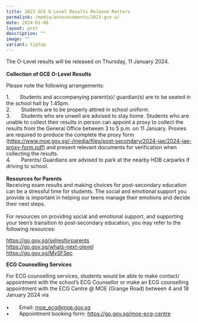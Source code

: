 ```yaml
---
title: 2023 GCE O Level Results Release Matters
permalink: /media/announcements/2023-gce-o/
date: 2024-01-08
layout: post
description: ""
image: ""
variant: tiptap
---
```

<p>The O-Level results will be released on Thursday, 11 January 2024.<br><br><strong>Collection of GCE O-Level Results</strong></p><p>Please note the following arrangements:</p><p>1.&nbsp;&nbsp;&nbsp;&nbsp;&nbsp;&nbsp; Students and accompanying parent(s)/ guardian(s) are to be seated in the school hall by 1.45pm.<br>2.&nbsp;&nbsp;&nbsp;&nbsp;&nbsp;&nbsp; Students are to be properly attired in school uniform.<br>3.&nbsp;&nbsp;&nbsp;&nbsp;&nbsp;&nbsp; Students who are unwell are advised to stay home. Students who are unable to collect their results in person can appoint a proxy to collect the results from the General Office between <a rel="noopener noreferrer nofollow" target="_blank">3 to 5 p.m. </a>on 11 January. Proxies are required to produce the complete the proxy form (<a href="https://www.moe.gov.sg/-/media/files/post-secondary/2024-jae/2024-jae-proxy-form.pdf" rel="noopener noreferrer nofollow" target="_blank">https://www.moe.gov.sg/-/media/files/post-secondary/2024-jae/2024-jae-proxy-form.pdf</a>)&nbsp;and present relevant documents for verification when collecting the results.<br>4.&nbsp;&nbsp;&nbsp;&nbsp;&nbsp;&nbsp; Parents/ Guardians are advised to park at the nearby HDB carparks if driving to school.<br><br><strong>Resources for Parents</strong><br>Receiving exam results and making choices for post-secondary education can be a stressful time for students. The social and emotional support you provide is important in helping our teens manage their emotions and decide their next steps.<br><br>For resources on providing social and emotional support, and supporting your teen’s transition to post-secondary education, you may refer to the following resources:</p><p><a href="https://www.moe.gov.sg/education-in-sg/our-programmes/social-and-emotional-learning/sel-resources-for-parents" rel="noopener noreferrer nofollow" target="_blank">https://go.gov.sg/selresforparents</a><br><a href="https://go.gov.sg/whats-next-olevel" rel="noopener noreferrer nofollow" target="_blank">https://go.gov.sg/whats-next-olevel</a><br><a href="https://www.myskillsfuture.gov.sg/content/student/en/secondary.html" rel="noopener noreferrer nofollow" target="_blank">https://go.gov.sg/MySFSec</a></p><p></p><p><strong>ECG Counselling Services</strong></p><p>For ECG counselling services, students would be able to make contact/ appointment with the school’s ECG Counsellor or make an ECG counselling appointment with the ECG Centre @ MOE (Grange Road) between 4 and 18 January 2024 via<br><br>•&nbsp;&nbsp;&nbsp;&nbsp;&nbsp;&nbsp; Email: <a href="mailto:moe_ecg@moe.gov.sg" rel="noopener noreferrer nofollow" target="_blank">moe_ecg@moe.gov.sg</a><br>•&nbsp;&nbsp;&nbsp;&nbsp;&nbsp;&nbsp; Appointment booking form: <a href="https://go.gov.sg/moe-ecg-centre" rel="noopener noreferrer nofollow" target="_blank">https://go.gov.sg/moe-ecg-centre</a></p>